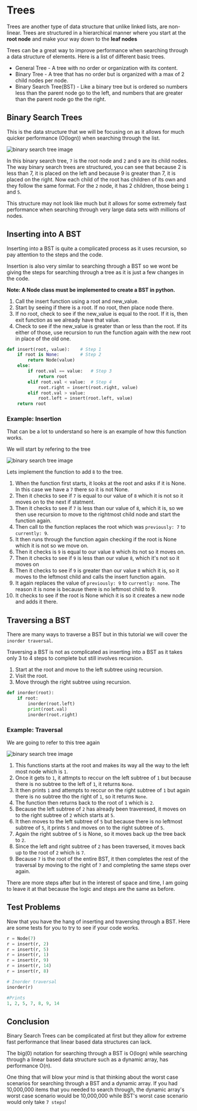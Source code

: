 # Trees

Trees are another type of data structure that unlike linked lists, are non-linear. Trees are structured in a hierarchical manner where you start at the **root node** and make your way down to the **leaf nodes** 

Trees can be a great way to improve performance when searching through a data structure of elements. Here is a list of different basic trees.

* General Tree - A tree with no order or organization with its content.
* Binary Tree - A tree that has no order but is organized with a max of 2 child nodes per node.
* Binary Search Tree(BST) - Like a binary tree but is ordered so numbers less than the parent node go to the left, and numbers that are greater than the parent node go the the right.

## Binary Search Trees

This is the data structure that we will be focusing on as it allows for much quicker performance (O(logn)) when searching through the list.

![binary search tree image](https://miro.medium.com/max/1400/1*4M5MU3CqJYGNExEi5Ttuew.png)

In this binary search tree, `7` is the root node and `2` and `9` are its child nodes. The way binary search trees are structured, you can see that because 2 is less than 7, it is placed on the left and because 9 is greater than 7, it is placed on the right. Now each child of the root has children of its own and they follow the same format. For the `2` node, it has 2 children, those being `1` and `5`. 

This structure may not look like much but it allows for some extremely fast performance when searching through very large data sets with millions of nodes.

## Inserting into A BST

Inserting into a BST is quite a complicated process as it uses recursion, so pay attention to the steps and the code.

Insertion is also very similar to searching through a BST so we wont be giving the steps for searching through a tree as it is just a few changes in the code.

**Note: A Node class must be implemented to create a BST in python.**

1. Call the insert function using a root and new_value.
2. Start by seeing if there is a root. If no root, then place node there.
3. If no root, check to see if the new_value is equal to the root. If it is, then exit function as we already have that value.
4. Check to see if the new_value is greater than or less than the root. If its either of those, use recursion to run the function again with the new root in place of the old one.

```python
def insert(root, value):    # Step 1
	if root is None:        # Step 2
		return Node(value)
	else:
		if root.val == value:   # Step 3
			return root
		elif root.val < value:  # Step 4
			root.right = insert(root.right, value)
		elif root.val > value:                      
			root.left = insert(root.left, value)
	return root
```

### Example: Insertion

That can be a lot to understand so here is an example of how this function works.

We will start by refering to the tree 

![binary search tree image](https://miro.medium.com/max/1400/1*4M5MU3CqJYGNExEi5Ttuew.png)

Lets implement the function to add `8` to the tree. 

1. When the function first starts, it looks at the root and asks if it is None. In this case we have a `7` there so it is not None.
2. Then it checks to see if `7` is equal to our value of `8` which it is not so it moves on to the next if statment.
3. Then it checks to see if `7` is less than our value of `8`, which it is, so we then use recursion to move to the rightmost child node and start the function again.
4. Then call to the function replaces the root which was `previously: 7` to `currently: 9`.
5. It then runs through the function again checking if the root is None which it is not so we move on.
6. Then it checks is `9` is equal to our value `8` which its not so it moves on.
7. Then it checks to see if `9` is less than our value `8`, which it's not so it moves on
8. Then it checks to see if `9` is greater than our value `8` which it is, so it moves to the leftmost child and calls the insert function again.
9. It again replaces the value of `previously: 9` to `currently: none`. The reason it is none is because there is no leftmost child to 9.
10. It checks to see if the root is None which it is so it creates a new node and adds it there.

## Traversing a BST

There are many ways to traverse a BST but in this tutorial we will cover the `inorder traversal`.

Traversing a BST is not as complicated as inserting into a BST as it takes only 3 to 4 steps to complete but still involves recursion.

1. Start at the root and move to the left subtree using recursion.
2. Visit the root.
3. Move through the right subtree using recursion.

```python
def inorder(root):
	if root:
		inorder(root.left)
		print(root.val)
		inorder(root.right)
```

### Example: Traversal

We are going to refer to this tree again

![binary search tree image](https://miro.medium.com/max/1400/1*4M5MU3CqJYGNExEi5Ttuew.png)

1. This functions starts at the root and makes its way all the way to the left most node which is `1`.
2. Once it gets to `1`, it attmpts to reccur on the left subtree of `1` but because there is no subtree to the left of `1`, it returns `None`.
3. It then prints `1` and attempts to reccur on the right subtree of `1` but again there is no subtree tho the right of `1`, so it returns `None`.
4. The function then returns back to the root of `1` which is `2`.
5. Because the left subtree of `2` has already been traveresed, it moves on to the right subtree of `2` which starts at `5`.
6. It then moves to the left subtree of `5` but because there is no leftmost subtree of `5`, it prints `5` and moves on to the right subtree of `5`.
7. Again the right subtree of `5` is None, so it moves back up the tree back to `2`. 
8. Since the left and right subtree of `2` has been traversed, it moves back up to the root of `2` which is `7`. 
9. Because `7` is the root of the entire BST, it then completes the rest of the traversal by moving to the right of `7` and completing the same steps over again.

There are more steps after but in the interest of space and time, I am going to leave it at that because the logic and steps are the same as before.
## Test Problems

Now that you have the hang of inserting and traversing through a BST. Here are some tests for you to try to see if your code works.

```python
r = Node(7)
r = insert(r, 2)
r = insert(r, 5)
r = insert(r, 1)
r = insert(r, 9)
r = insert(r, 14)
r = insert(r, 8)

# Inorder traversal
inorder(r)

#Prints
1, 2, 5, 7, 8, 9, 14
```

## Conclusion

Binary Search Trees can be complicated at first but they allow for extreme fast performance that linear based data structures can lack.

The big(0) notation for searching through a BST is O(logn) while searching through a linear based data structure such as a dynamic array, has performance O(n).

One thing that will blow your mind is that thinking about the worst case scenarios for searching through a BST and a dynamic array. If you had 10,000,000 items that you needed to search through, the dynamic array's worst case scenario would be 10,000,000 while BST's worst case scenario would only take `7 steps`!
